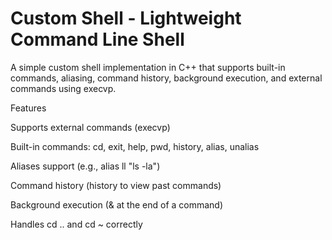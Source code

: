 # Custom Shell - Lightweight Command Line Shell
A simple custom shell implementation in C++ that supports built-in commands, aliasing, command history, background execution, and external commands using execvp.

Features

Supports external commands (execvp)

Built-in commands: cd, exit, help, pwd, history, alias, unalias

Aliases support (e.g., alias ll "ls -la")

Command history (history to view past commands)

Background execution (& at the end of a command)

Handles cd .. and cd ~ correctly
